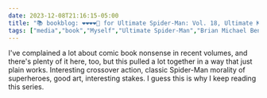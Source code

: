 ```yaml
---
date: 2023-12-08T21:16:15-05:00
title: "📚 bookblog: ❤️❤️❤️❤️🖤 for Ultimate Spider-Man: Vol. 18, Ultimate Knights, by Brian Michael Bendis and Mark Bagley"
tags: ["media","book","Myself","Ultimate Spider-Man","Brian Michael Bendis and Mark Bagley","Brian Michael Bendis","Mark Bagley","Spider-Man","ethics","morals","comics"]
---
```


I've complained a lot about comic book nonsense in recent volumes, and there's plenty of it here, too, but this pulled a lot together in a way that just plain works. Interesting crossover action, classic Spider-Man morality of superheroes, good art, interesting stakes. I guess this is why I keep reading this series.
